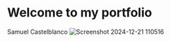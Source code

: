 # Welcome to my portfolio

Samuel Castelblanco
![Screenshot 2024-12-21 110516](https://github.com/user-attachments/assets/02177a03-aa31-44ab-afcd-c7d5a709f1dc)
